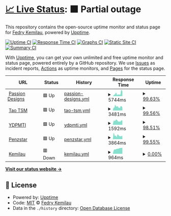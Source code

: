 # [📈 Live Status](https://fedry.github.io/webmon): <!--live status--> **🟧 Partial outage**

This repository contains the open-source uptime monitor and status page for [Fedry Kemilau](https://fedry.github.io/webmon), powered by [Upptime](https://github.com/upptime/upptime).

[![Uptime CI](https://github.com/fedry/webmon/workflows/Uptime%20CI/badge.svg)](https://github.com/fedry/webmon/actions?query=workflow%3A%22Uptime+CI%22)
[![Response Time CI](https://github.com/fedry/webmon/workflows/Response%20Time%20CI/badge.svg)](https://github.com/fedry/webmon/actions?query=workflow%3A%22Response+Time+CI%22)
[![Graphs CI](https://github.com/fedry/webmon/workflows/Graphs%20CI/badge.svg)](https://github.com/fedry/webmon/actions?query=workflow%3A%22Graphs+CI%22)
[![Static Site CI](https://github.com/fedry/webmon/workflows/Static%20Site%20CI/badge.svg)](https://github.com/fedry/webmon/actions?query=workflow%3A%22Static+Site+CI%22)
[![Summary CI](https://github.com/fedry/webmon/workflows/Summary%20CI/badge.svg)](https://github.com/fedry/webmon/actions?query=workflow%3A%22Summary+CI%22)

With [Upptime](https://upptime.js.org), you can get your own unlimited and free uptime monitor and status page, powered entirely by a GitHub repository. We use [Issues](https://github.com/fedry/webmon/issues) as incident reports, [Actions](https://github.com/fedry/webmon/actions) as uptime monitors, and [Pages](https://fedry.github.io/webmon) for the status page.

<!--start: status pages-->
<!-- This summary is generated by Upptime (https://github.com/upptime/upptime) -->
<!-- Do not edit this manually, your changes will be overwritten -->
<!-- prettier-ignore -->
| URL | Status | History | Response Time | Uptime |
| --- | ------ | ------- | ------------- | ------ |
| <img alt="" src="https://favicons.githubusercontent.com/passiondesigns.co.id" height="13"> [Passion Designs](https://passiondesigns.co.id) | 🟩 Up | [passion-designs.yml](https://github.com/fedry/webmon/commits/HEAD/history/passion-designs.yml) | <details><summary><img alt="Response time graph" src="./graphs/passion-designs/response-time-week.png" height="20"> 5744ms</summary><br><a href="https://fedry.github.io/webmon/history/passion-designs"><img alt="Response time 4709" src="https://img.shields.io/endpoint?url=https%3A%2F%2Fraw.githubusercontent.com%2Ffedry%2Fwebmon%2FHEAD%2Fapi%2Fpassion-designs%2Fresponse-time.json"></a><br><a href="https://fedry.github.io/webmon/history/passion-designs"><img alt="24-hour response time 6390" src="https://img.shields.io/endpoint?url=https%3A%2F%2Fraw.githubusercontent.com%2Ffedry%2Fwebmon%2FHEAD%2Fapi%2Fpassion-designs%2Fresponse-time-day.json"></a><br><a href="https://fedry.github.io/webmon/history/passion-designs"><img alt="7-day response time 5744" src="https://img.shields.io/endpoint?url=https%3A%2F%2Fraw.githubusercontent.com%2Ffedry%2Fwebmon%2FHEAD%2Fapi%2Fpassion-designs%2Fresponse-time-week.json"></a><br><a href="https://fedry.github.io/webmon/history/passion-designs"><img alt="30-day response time 4696" src="https://img.shields.io/endpoint?url=https%3A%2F%2Fraw.githubusercontent.com%2Ffedry%2Fwebmon%2FHEAD%2Fapi%2Fpassion-designs%2Fresponse-time-month.json"></a><br><a href="https://fedry.github.io/webmon/history/passion-designs"><img alt="1-year response time 4709" src="https://img.shields.io/endpoint?url=https%3A%2F%2Fraw.githubusercontent.com%2Ffedry%2Fwebmon%2FHEAD%2Fapi%2Fpassion-designs%2Fresponse-time-year.json"></a></details> | <details><summary><a href="https://fedry.github.io/webmon/history/passion-designs">99.63%</a></summary><a href="https://fedry.github.io/webmon/history/passion-designs"><img alt="All-time uptime 99.62%" src="https://img.shields.io/endpoint?url=https%3A%2F%2Fraw.githubusercontent.com%2Ffedry%2Fwebmon%2FHEAD%2Fapi%2Fpassion-designs%2Fuptime.json"></a><br><a href="https://fedry.github.io/webmon/history/passion-designs"><img alt="24-hour uptime 97.43%" src="https://img.shields.io/endpoint?url=https%3A%2F%2Fraw.githubusercontent.com%2Ffedry%2Fwebmon%2FHEAD%2Fapi%2Fpassion-designs%2Fuptime-day.json"></a><br><a href="https://fedry.github.io/webmon/history/passion-designs"><img alt="7-day uptime 99.63%" src="https://img.shields.io/endpoint?url=https%3A%2F%2Fraw.githubusercontent.com%2Ffedry%2Fwebmon%2FHEAD%2Fapi%2Fpassion-designs%2Fuptime-week.json"></a><br><a href="https://fedry.github.io/webmon/history/passion-designs"><img alt="30-day uptime 99.37%" src="https://img.shields.io/endpoint?url=https%3A%2F%2Fraw.githubusercontent.com%2Ffedry%2Fwebmon%2FHEAD%2Fapi%2Fpassion-designs%2Fuptime-month.json"></a><br><a href="https://fedry.github.io/webmon/history/passion-designs"><img alt="1-year uptime 99.62%" src="https://img.shields.io/endpoint?url=https%3A%2F%2Fraw.githubusercontent.com%2Ffedry%2Fwebmon%2FHEAD%2Fapi%2Fpassion-designs%2Fuptime-year.json"></a></details>
| <img alt="" src="https://favicons.githubusercontent.com/taotsm.org" height="13"> [Tao TSM](https://taotsm.org) | 🟩 Up | [tao-tsm.yml](https://github.com/fedry/webmon/commits/HEAD/history/tao-tsm.yml) | <details><summary><img alt="Response time graph" src="./graphs/tao-tsm/response-time-week.png" height="20"> 3481ms</summary><br><a href="https://fedry.github.io/webmon/history/tao-tsm"><img alt="Response time 5053" src="https://img.shields.io/endpoint?url=https%3A%2F%2Fraw.githubusercontent.com%2Ffedry%2Fwebmon%2FHEAD%2Fapi%2Ftao-tsm%2Fresponse-time.json"></a><br><a href="https://fedry.github.io/webmon/history/tao-tsm"><img alt="24-hour response time 3215" src="https://img.shields.io/endpoint?url=https%3A%2F%2Fraw.githubusercontent.com%2Ffedry%2Fwebmon%2FHEAD%2Fapi%2Ftao-tsm%2Fresponse-time-day.json"></a><br><a href="https://fedry.github.io/webmon/history/tao-tsm"><img alt="7-day response time 3481" src="https://img.shields.io/endpoint?url=https%3A%2F%2Fraw.githubusercontent.com%2Ffedry%2Fwebmon%2FHEAD%2Fapi%2Ftao-tsm%2Fresponse-time-week.json"></a><br><a href="https://fedry.github.io/webmon/history/tao-tsm"><img alt="30-day response time 4555" src="https://img.shields.io/endpoint?url=https%3A%2F%2Fraw.githubusercontent.com%2Ffedry%2Fwebmon%2FHEAD%2Fapi%2Ftao-tsm%2Fresponse-time-month.json"></a><br><a href="https://fedry.github.io/webmon/history/tao-tsm"><img alt="1-year response time 5053" src="https://img.shields.io/endpoint?url=https%3A%2F%2Fraw.githubusercontent.com%2Ffedry%2Fwebmon%2FHEAD%2Fapi%2Ftao-tsm%2Fresponse-time-year.json"></a></details> | <details><summary><a href="https://fedry.github.io/webmon/history/tao-tsm">99.56%</a></summary><a href="https://fedry.github.io/webmon/history/tao-tsm"><img alt="All-time uptime 99.69%" src="https://img.shields.io/endpoint?url=https%3A%2F%2Fraw.githubusercontent.com%2Ffedry%2Fwebmon%2FHEAD%2Fapi%2Ftao-tsm%2Fuptime.json"></a><br><a href="https://fedry.github.io/webmon/history/tao-tsm"><img alt="24-hour uptime 100.00%" src="https://img.shields.io/endpoint?url=https%3A%2F%2Fraw.githubusercontent.com%2Ffedry%2Fwebmon%2FHEAD%2Fapi%2Ftao-tsm%2Fuptime-day.json"></a><br><a href="https://fedry.github.io/webmon/history/tao-tsm"><img alt="7-day uptime 99.56%" src="https://img.shields.io/endpoint?url=https%3A%2F%2Fraw.githubusercontent.com%2Ffedry%2Fwebmon%2FHEAD%2Fapi%2Ftao-tsm%2Fuptime-week.json"></a><br><a href="https://fedry.github.io/webmon/history/tao-tsm"><img alt="30-day uptime 99.57%" src="https://img.shields.io/endpoint?url=https%3A%2F%2Fraw.githubusercontent.com%2Ffedry%2Fwebmon%2FHEAD%2Fapi%2Ftao-tsm%2Fuptime-month.json"></a><br><a href="https://fedry.github.io/webmon/history/tao-tsm"><img alt="1-year uptime 99.69%" src="https://img.shields.io/endpoint?url=https%3A%2F%2Fraw.githubusercontent.com%2Ffedry%2Fwebmon%2FHEAD%2Fapi%2Ftao-tsm%2Fuptime-year.json"></a></details>
| <img alt="" src="https://favicons.githubusercontent.com/ydpmti.org" height="13"> [YDPMTI](https://ydpmti.org) | 🟩 Up | [ydpmti.yml](https://github.com/fedry/webmon/commits/HEAD/history/ydpmti.yml) | <details><summary><img alt="Response time graph" src="./graphs/ydpmti/response-time-week.png" height="20"> 1592ms</summary><br><a href="https://fedry.github.io/webmon/history/ydpmti"><img alt="Response time 2158" src="https://img.shields.io/endpoint?url=https%3A%2F%2Fraw.githubusercontent.com%2Ffedry%2Fwebmon%2FHEAD%2Fapi%2Fydpmti%2Fresponse-time.json"></a><br><a href="https://fedry.github.io/webmon/history/ydpmti"><img alt="24-hour response time 1762" src="https://img.shields.io/endpoint?url=https%3A%2F%2Fraw.githubusercontent.com%2Ffedry%2Fwebmon%2FHEAD%2Fapi%2Fydpmti%2Fresponse-time-day.json"></a><br><a href="https://fedry.github.io/webmon/history/ydpmti"><img alt="7-day response time 1592" src="https://img.shields.io/endpoint?url=https%3A%2F%2Fraw.githubusercontent.com%2Ffedry%2Fwebmon%2FHEAD%2Fapi%2Fydpmti%2Fresponse-time-week.json"></a><br><a href="https://fedry.github.io/webmon/history/ydpmti"><img alt="30-day response time 2171" src="https://img.shields.io/endpoint?url=https%3A%2F%2Fraw.githubusercontent.com%2Ffedry%2Fwebmon%2FHEAD%2Fapi%2Fydpmti%2Fresponse-time-month.json"></a><br><a href="https://fedry.github.io/webmon/history/ydpmti"><img alt="1-year response time 2158" src="https://img.shields.io/endpoint?url=https%3A%2F%2Fraw.githubusercontent.com%2Ffedry%2Fwebmon%2FHEAD%2Fapi%2Fydpmti%2Fresponse-time-year.json"></a></details> | <details><summary><a href="https://fedry.github.io/webmon/history/ydpmti">98.51%</a></summary><a href="https://fedry.github.io/webmon/history/ydpmti"><img alt="All-time uptime 99.62%" src="https://img.shields.io/endpoint?url=https%3A%2F%2Fraw.githubusercontent.com%2Ffedry%2Fwebmon%2FHEAD%2Fapi%2Fydpmti%2Fuptime.json"></a><br><a href="https://fedry.github.io/webmon/history/ydpmti"><img alt="24-hour uptime 95.47%" src="https://img.shields.io/endpoint?url=https%3A%2F%2Fraw.githubusercontent.com%2Ffedry%2Fwebmon%2FHEAD%2Fapi%2Fydpmti%2Fuptime-day.json"></a><br><a href="https://fedry.github.io/webmon/history/ydpmti"><img alt="7-day uptime 98.51%" src="https://img.shields.io/endpoint?url=https%3A%2F%2Fraw.githubusercontent.com%2Ffedry%2Fwebmon%2FHEAD%2Fapi%2Fydpmti%2Fuptime-week.json"></a><br><a href="https://fedry.github.io/webmon/history/ydpmti"><img alt="30-day uptime 99.43%" src="https://img.shields.io/endpoint?url=https%3A%2F%2Fraw.githubusercontent.com%2Ffedry%2Fwebmon%2FHEAD%2Fapi%2Fydpmti%2Fuptime-month.json"></a><br><a href="https://fedry.github.io/webmon/history/ydpmti"><img alt="1-year uptime 99.62%" src="https://img.shields.io/endpoint?url=https%3A%2F%2Fraw.githubusercontent.com%2Ffedry%2Fwebmon%2FHEAD%2Fapi%2Fydpmti%2Fuptime-year.json"></a></details>
| <img alt="" src="https://favicons.githubusercontent.com/penzstar.com" height="13"> [Penzstar](https://penzstar.com) | 🟩 Up | [penzstar.yml](https://github.com/fedry/webmon/commits/HEAD/history/penzstar.yml) | <details><summary><img alt="Response time graph" src="./graphs/penzstar/response-time-week.png" height="20"> 3864ms</summary><br><a href="https://fedry.github.io/webmon/history/penzstar"><img alt="Response time 5832" src="https://img.shields.io/endpoint?url=https%3A%2F%2Fraw.githubusercontent.com%2Ffedry%2Fwebmon%2FHEAD%2Fapi%2Fpenzstar%2Fresponse-time.json"></a><br><a href="https://fedry.github.io/webmon/history/penzstar"><img alt="24-hour response time 3203" src="https://img.shields.io/endpoint?url=https%3A%2F%2Fraw.githubusercontent.com%2Ffedry%2Fwebmon%2FHEAD%2Fapi%2Fpenzstar%2Fresponse-time-day.json"></a><br><a href="https://fedry.github.io/webmon/history/penzstar"><img alt="7-day response time 3864" src="https://img.shields.io/endpoint?url=https%3A%2F%2Fraw.githubusercontent.com%2Ffedry%2Fwebmon%2FHEAD%2Fapi%2Fpenzstar%2Fresponse-time-week.json"></a><br><a href="https://fedry.github.io/webmon/history/penzstar"><img alt="30-day response time 6257" src="https://img.shields.io/endpoint?url=https%3A%2F%2Fraw.githubusercontent.com%2Ffedry%2Fwebmon%2FHEAD%2Fapi%2Fpenzstar%2Fresponse-time-month.json"></a><br><a href="https://fedry.github.io/webmon/history/penzstar"><img alt="1-year response time 5832" src="https://img.shields.io/endpoint?url=https%3A%2F%2Fraw.githubusercontent.com%2Ffedry%2Fwebmon%2FHEAD%2Fapi%2Fpenzstar%2Fresponse-time-year.json"></a></details> | <details><summary><a href="https://fedry.github.io/webmon/history/penzstar">99.55%</a></summary><a href="https://fedry.github.io/webmon/history/penzstar"><img alt="All-time uptime 99.71%" src="https://img.shields.io/endpoint?url=https%3A%2F%2Fraw.githubusercontent.com%2Ffedry%2Fwebmon%2FHEAD%2Fapi%2Fpenzstar%2Fuptime.json"></a><br><a href="https://fedry.github.io/webmon/history/penzstar"><img alt="24-hour uptime 98.21%" src="https://img.shields.io/endpoint?url=https%3A%2F%2Fraw.githubusercontent.com%2Ffedry%2Fwebmon%2FHEAD%2Fapi%2Fpenzstar%2Fuptime-day.json"></a><br><a href="https://fedry.github.io/webmon/history/penzstar"><img alt="7-day uptime 99.55%" src="https://img.shields.io/endpoint?url=https%3A%2F%2Fraw.githubusercontent.com%2Ffedry%2Fwebmon%2FHEAD%2Fapi%2Fpenzstar%2Fuptime-week.json"></a><br><a href="https://fedry.github.io/webmon/history/penzstar"><img alt="30-day uptime 99.46%" src="https://img.shields.io/endpoint?url=https%3A%2F%2Fraw.githubusercontent.com%2Ffedry%2Fwebmon%2FHEAD%2Fapi%2Fpenzstar%2Fuptime-month.json"></a><br><a href="https://fedry.github.io/webmon/history/penzstar"><img alt="1-year uptime 99.71%" src="https://img.shields.io/endpoint?url=https%3A%2F%2Fraw.githubusercontent.com%2Ffedry%2Fwebmon%2FHEAD%2Fapi%2Fpenzstar%2Fuptime-year.json"></a></details>
| <img alt="" src="https://favicons.githubusercontent.com/kemilau.net" height="13"> [Kemilau](https://kemilau.net) | 🟥 Down | [kemilau.yml](https://github.com/fedry/webmon/commits/HEAD/history/kemilau.yml) | <details><summary><img alt="Response time graph" src="./graphs/kemilau/response-time-week.png" height="20"> 964ms</summary><br><a href="https://fedry.github.io/webmon/history/kemilau"><img alt="Response time 967" src="https://img.shields.io/endpoint?url=https%3A%2F%2Fraw.githubusercontent.com%2Ffedry%2Fwebmon%2FHEAD%2Fapi%2Fkemilau%2Fresponse-time.json"></a><br><a href="https://fedry.github.io/webmon/history/kemilau"><img alt="24-hour response time 1133" src="https://img.shields.io/endpoint?url=https%3A%2F%2Fraw.githubusercontent.com%2Ffedry%2Fwebmon%2FHEAD%2Fapi%2Fkemilau%2Fresponse-time-day.json"></a><br><a href="https://fedry.github.io/webmon/history/kemilau"><img alt="7-day response time 964" src="https://img.shields.io/endpoint?url=https%3A%2F%2Fraw.githubusercontent.com%2Ffedry%2Fwebmon%2FHEAD%2Fapi%2Fkemilau%2Fresponse-time-week.json"></a><br><a href="https://fedry.github.io/webmon/history/kemilau"><img alt="30-day response time 966" src="https://img.shields.io/endpoint?url=https%3A%2F%2Fraw.githubusercontent.com%2Ffedry%2Fwebmon%2FHEAD%2Fapi%2Fkemilau%2Fresponse-time-month.json"></a><br><a href="https://fedry.github.io/webmon/history/kemilau"><img alt="1-year response time 967" src="https://img.shields.io/endpoint?url=https%3A%2F%2Fraw.githubusercontent.com%2Ffedry%2Fwebmon%2FHEAD%2Fapi%2Fkemilau%2Fresponse-time-year.json"></a></details> | <details><summary><a href="https://fedry.github.io/webmon/history/kemilau">0.00%</a></summary><a href="https://fedry.github.io/webmon/history/kemilau"><img alt="All-time uptime 0.14%" src="https://img.shields.io/endpoint?url=https%3A%2F%2Fraw.githubusercontent.com%2Ffedry%2Fwebmon%2FHEAD%2Fapi%2Fkemilau%2Fuptime.json"></a><br><a href="https://fedry.github.io/webmon/history/kemilau"><img alt="24-hour uptime 0.00%" src="https://img.shields.io/endpoint?url=https%3A%2F%2Fraw.githubusercontent.com%2Ffedry%2Fwebmon%2FHEAD%2Fapi%2Fkemilau%2Fuptime-day.json"></a><br><a href="https://fedry.github.io/webmon/history/kemilau"><img alt="7-day uptime 0.00%" src="https://img.shields.io/endpoint?url=https%3A%2F%2Fraw.githubusercontent.com%2Ffedry%2Fwebmon%2FHEAD%2Fapi%2Fkemilau%2Fuptime-week.json"></a><br><a href="https://fedry.github.io/webmon/history/kemilau"><img alt="30-day uptime 1.38%" src="https://img.shields.io/endpoint?url=https%3A%2F%2Fraw.githubusercontent.com%2Ffedry%2Fwebmon%2FHEAD%2Fapi%2Fkemilau%2Fuptime-month.json"></a><br><a href="https://fedry.github.io/webmon/history/kemilau"><img alt="1-year uptime 0.14%" src="https://img.shields.io/endpoint?url=https%3A%2F%2Fraw.githubusercontent.com%2Ffedry%2Fwebmon%2FHEAD%2Fapi%2Fkemilau%2Fuptime-year.json"></a></details>

<!--end: status pages-->

[**Visit our status website →**](https://fedry.github.io/webmon)

## 📄 License

- Powered by: [Upptime](https://github.com/upptime/upptime)
- Code: [MIT](./LICENSE) © [Fedry Kemilau](https://fedry.github.io/webmon)
- Data in the `./history` directory: [Open Database License](https://opendatacommons.org/licenses/odbl/1-0/)
